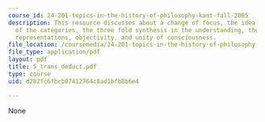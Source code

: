 ```yaml
---
course_id: 24-201-topics-in-the-history-of-philosophy-kant-fall-2005
description: This resource discusses about a change of focus, the idea of a deduction
  of the categories, the three fold synthesis in the understanding, the object of
  representations, objectivity, and unity of consciousness.
file_location: /coursemedia/24-201-topics-in-the-history-of-philosophy-kant-fall-2005/d282fc6fbcb97412764c8ad1bfb8b6e4_5_trans_deduct.pdf
file_type: application/pdf
layout: pdf
title: 5_trans_deduct.pdf
type: course
uid: d282fc6fbcb97412764c8ad1bfb8b6e4

---
```

None